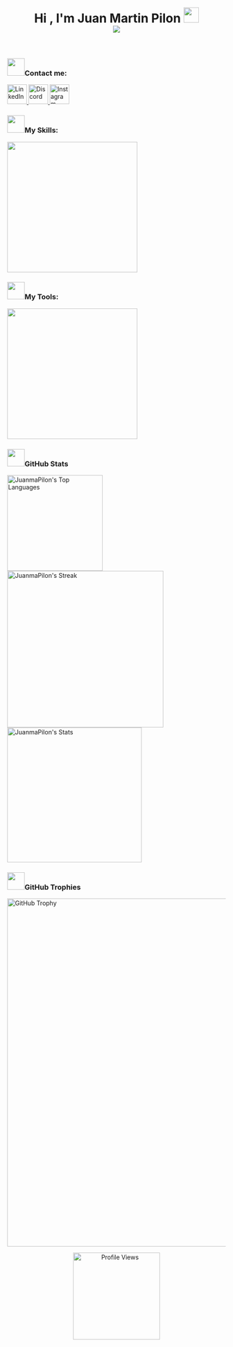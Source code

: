 <!-- Titulo -->

<h1 align="center"><b>Hi , I'm Juan Martin Pilon </b><img src="https://media.giphy.com/media/hvRJCLFzcasrR4ia7z/giphy.gif" width="35">
<br>
<img src="https://user-images.githubusercontent.com/73097560/115834477-dbab4500-a447-11eb-908a-139a6edaec5c.gif">
</h1>

<!-- Sociales -->

<br>

<div>

<p>

<h3>
<b><img src="https://media.giphy.com/media/v1.Y2lkPTc5MGI3NjExMms1Y2Y5MWRwZDNiM24ycTM1eTJzc2J3ZGRlZDFmbmw5eDczbHdrMyZlcD12MV9pbnRlcm5hbF9naWZfYnlfaWQmY3Q9cw/4v5vEC1ipAGORhhIbq/giphy.gif" width="40" />Contact me:</b>
</h3>
  <a href="https://www.linkedin.com/in/juanmartinpilon/">
    <img width="45" src="https://skillicons.dev/icons?i=linkedin" alt="LinkedIn" />
  </a>
  <a href="https://discordapp.com/users/230104584964538369">
    <img width="45" src="https://skillicons.dev/icons?i=discord" alt="Discord" />
  </a>
  <a href="https://www.instagram.com/juanma.pilon/">
    <img width="45" src="https://skillicons.dev/icons?i=instagram" alt="Instagram" />
  </a>
  
  </p>

</div>

<!-- Skills -->

<div>

<p>
<h3>
<b><img src="https://media.giphy.com/media/v1.Y2lkPTc5MGI3NjExNHFuZWU2MDN0cTV4YXVuZzMwaDV0Mm5jdHNhYnRmbjNtbjg2YmlsbiZlcD12MV9pbnRlcm5hbF9naWZfYnlfaWQmY3Q9cw/UVG0BN8TOMKkPOJS6e/giphy.gif" width="40" />My Skills:</b>
</h3>
<a href="https://skillicons.dev">
<img width="300" src="https://skillicons.dev/icons?i=react,js,nodejs,css,html,bootstrap,java,python,cpp,c,mysql&perline=6" />
</a>
</p>
  
</div>

<!-- Tools -->

<div>

<p>
<h3>
<b><img src="https://media.giphy.com/media/v1.Y2lkPTc5MGI3NjExYzBjeHNvZ3FxZTN6c3J4dWp1cnphanNjZ2JxNGI0anZnOWJlNHZvciZlcD12MV9pbnRlcm5hbF9naWZfYnlfaWQmY3Q9cw/iDaCeaKrHhUI1I8e2b/giphy.gif" width="40" />My Tools:</b>
</h3>
<a href="https://skillicons.dev">
<img width="300" src="https://skillicons.dev/icons?i=vscode,github,git,vite,postman,linux,powershell,idea,stackoverflow,octave&perline=6" />

</a>
</p>

</div>

<!-- Stats -->

<div>

<h3>
<b><img src="https://media.giphy.com/media/iY8CRBdQXODJSCERIr/giphy.gif" width="40" />GitHub Stats</b>
</h3>

<p><img width="220" src="https://github-readme-stats.vercel.app/api/top-langs/?username=JuanmaPilon&theme=outrun&show_icons=true&hide_border=false&layout=compact" width="400" alt="JuanmaPilon's Top Languages">

<img width="360" src="https://github-readme-streak-stats.herokuapp.com/?user=JuanmaPilon&theme=outrun&hide_border=false&layout=compact" alt="JuanmaPilon's Streak">

<img width="310" src="https://github-readme-stats.vercel.app/api?username=JuanmaPilon&theme=outrun&show_icons=true&hide_border=false&count_private=true&layout=compact" alt="JuanmaPilon's Stats">
</p>

</div>

<!-- Trofeos -->

<div>

<h3>
<b><img src="https://media.giphy.com/media/fw3XuXcz1p1AZdZOH8/giphy.gif" width="40" />GitHub Trophies</b>
</h3>

[<img width="800" src="https://github-profile-trophy.vercel.app/?username=JuanmaPilon&theme=algolia" alt="GitHub Trophy" />](https://github.com/JuanmaPilon/github-profile-trophy)

<!-- Visitas -->

</div>

<div align="center">
<img width="200" src="https://komarev.com/ghpvc/?username=JuanmaPilon&color=blue&style=for-the-badge" alt="Profile Views"/>

</div>
